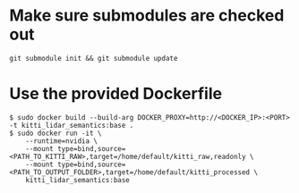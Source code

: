 # Make sure submodules are checked out
```
git submodule init && git submodule update
```

# Use the provided Dockerfile
```
$ sudo docker build --build-arg DOCKER_PROXY=http://<DOCKER_IP>:<PORT> -t kitti_lidar_semantics:base .
$ sudo docker run -it \
    --runtime=nvidia \
    --mount type=bind,source=<PATH_TO_KITTI_RAW>,target=/home/default/kitti_raw,readonly \
    --mount type=bind,source=<PATH_TO_OUTPUT_FOLDER>,target=/home/default/kitti_processed \
    kitti_lidar_semantics:base
```
